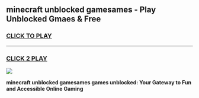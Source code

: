 
## minecraft unblocked gamesames - Play Unblocked Gmaes & Free
<h3>
<a href="https://news.freeplayer.one?title=minecraft_unblocked_gamesames&ref=16F">CLICK TO PLAY</a></h3>
<hr>

<h3>
<a href="https://news.freeplayer.one?title=minecraft_unblocked_gamesames&ref=16F">CLICK 2 PLAY</a>
  
</h3>

<a href="https://news.freeplayer.one?title=minecraft_unblocked_gamesames&ref=16F/"><img src="https://clearcache.store/games.png"></a>


**minecraft unblocked gamesames games unblocked: Your Gateway to Fun and Accessible Online Gaming**
